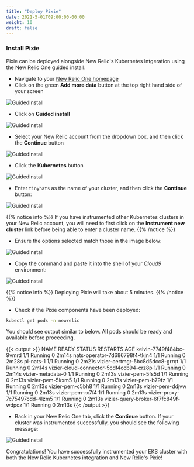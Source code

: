 ```yaml
---
title: "Deploy Pixie"
date: 2021-5-01T09:00:00-00:00
weight: 10
draft: false
---
```


### Install Pixie

Pixie can be deployed alongside New Relic's Kubernetes Intgeration using the New Relic One guided install:

* Navigate to your [New Relic One homepage](https://one.newrelic.com)
* Click on the green **Add more data** button at the top right hand side of your screen

![GuidedInstall](/images/pixie/add-more-data.png)

* Click on **Guided install**

![GuidedInstall](/images/pixie/guided-install.png)

* Select your New Relic account from the dropdown box, and then click the **Continue** button

![GuidedInstall](/images/pixie/account-selection.png)

* Click the **Kubernetes** button

![GuidedInstall](/images/pixie/kubernetes.png)

* Enter `tinyhats` as the name of your cluster, and then click the **Continue** button:

![GuidedInstall](/images/pixie/cluster-name.png)

{{% notice info %}}
If you have instrumented other Kubernetes clusters in your New Relic account, you will need to first click on the **Instrument new cluster** link before being able to enter a cluster name.
{{% /notice %}}

* Ensure the options selected match those in the image below:

![GuidedInstall](/images/pixie/setup-options.png)

* Copy the command and paste it into the shell of your *Cloud9* environment:

![GuidedInstall](/images/pixie/helm-command.png)

{{% notice info %}}
Deploying Pixie will take about 5 minutes.
{{% /notice %}}

* Check if the Pixie components have been deployed:

```bash
kubectl get pods -n newrelic
```

You should see output similar to below. All pods should be ready and available before proceeding.

{{< output >}}
NAME                                      READY   STATUS    RESTARTS   AGE
kelvin-7749f484bc-9vmrd                   1/1     Running   0          2m14s
nats-operator-7d686798f4-tkjn4            1/1     Running   0          2m28s
pl-nats-1                                 1/1     Running   0          2m21s
vizier-certmgr-5bc8d5dcc8-grrqt           1/1     Running   0          2m14s
vizier-cloud-connector-5cdf4ccb94-crz8p   1/1     Running   0          2m14s
vizier-metadata-0                         1/1     Running   0          2m13s
vizier-pem-5fs5d                          1/1     Running   0          2m13s
vizier-pem-5kxm5                          1/1     Running   0          2m13s
vizier-pem-b79fz                          1/1     Running   0          2m13s
vizier-pem-c5bh8                          1/1     Running   0          2m13s
vizier-pem-ddjvw                          1/1     Running   0          2m13s
vizier-pem-rx7f4                          1/1     Running   0          2m13s
vizier-proxy-7c75497cdd-4lzm5             1/1     Running   0          2m13s
vizier-query-broker-6f7fc849f-wdpcz       1/1     Running   0          2m13s
{{< /output >}}

* Back in your New Relic One tab, click the **Continue** button.  If your cluster was instrumented successfully, you should see the following message:

![GuidedInstall](/images/pixie/install-success.png)

Congratulations!  You have successfully instrumented your EKS cluster with both the New Relic Kubernetes integration and New Relic's Pixie!
